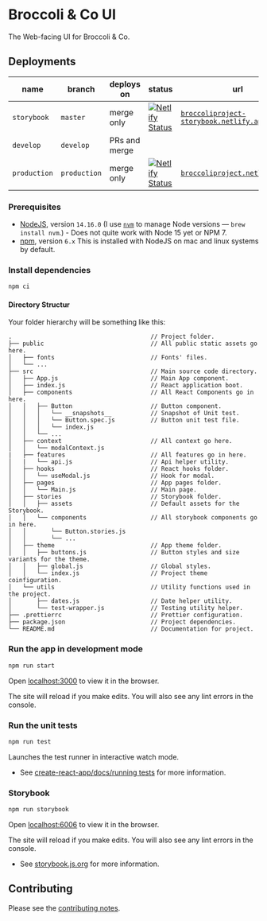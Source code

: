 # Broccoli & Co UI

The Web-facing UI for Broccoli & Co.

## Deployments

<!-- prettier-ignore -->
| name | branch | deploys on | status | url |
| ---- | ------ | ---------- | ------ | --- |
| `storybook` | `master` | merge only | [![Netlify Status](https://api.netlify.com/api/v1/badges/9417c3e0-071d-4b88-b170-2c4bfd466f18/deploy-status)](https://broccoliproject-storybook.netlify.app) | [`broccoliproject-storybook.netlify.app`](https://broccoliproject-storybook.netlify.app) |
| `develop` | `develop` | PRs and merge | | |
| `production` | `production` | merge only | [![Netlify Status](https://api.netlify.com/api/v1/badges/e7635c8d-ef00-428b-bbd6-8a56870ba1e8/deploy-status)](https://broccoliproject.netlify.app/) | [`broccoliproject.netlify.app/`](https://broccoliproject.netlify.app/) |

### Prerequisites

- [NodeJS](https://nodejs.org), version `14.16.0` (I use [`nvm`](https://github.com/creationix/nvm) to manage Node versions — `brew install nvm`.) - Does not quite work with Node 15 yet or NPM 7.
- [npm](https://www.npmjs.com), version `6.x` This is installed with NodeJS on mac and linux systems by default.

### Install dependencies

```sh
npm ci
```

#### Directory Structur

Your folder hierarchy will be something like this:

```bass
.                                       // Project folder.
├── public                              // All public static assets go here.
│   ├── fonts                           // Fonts' files.
│   └── ...
├── src                                 // Main source code directory.
│   ├── App.js                          // Main App component.
│   ├── index.js                        // React application boot.
│   ├── components                      // All React Components go in here.
│   │   ├── Button                      // Button component.
│   │   │   └── __snapshots__           // Snapshot of Unit test.
│   │   │   └── Button.spec.js          // Button unit test file.
│   │   │   └── index.js
│   │   └── ...
│   ├── context                         // All context go here.
│   │   └── modalContext.js
|   ├── features                        // All features go in here.
│   |   └── api.js                      // Api helper utility.
│   ├── hooks                           // React hooks folder.
│   │   └── useModal.js                 // Hook for modal.
│   ├── pages                           // App pages folder.
│   │   └── Main.js                     // Main page.
│   ├── stories                         // Storybook folder.
│   │   ├── assets                      // Default assets for the Storybook.
│   │   └── components                  // All storybook components go in here.
│   │       └── Button.stories.js
│   │       └── ...
│   ├── theme                           // App theme folder.
│   │   ├── buttons.js                  // Button styles and size variants for the theme.
│   │   ├── global.js                   // Global styles.
│   │   └── index.js                    // Project theme coinfiguration.
│   └── utils                           // Utility functions used in the project.
│       ├── dates.js                    // Date helper utility.
│       └── test-wrapper.js             // Testing utility helper.
├── .prettierrc                         // Prettier configuration.
├── package.json                        // Project dependencies.
└── README.md                           // Documentation for project.
```

### Run the app in development mode

```sh
npm run start
```

Open [localhost:3000](http://localhost:3000) to view it in the browser.

The site will reload if you make edits. You will also see any lint errors in the console.

### Run the unit tests

```sh
npm run test
```

Launches the test runner in interactive watch mode.

- See [create-react-app/docs/running tests](https://facebook.github.io/create-react-app/docs/running-tests) for more information.

### Storybook

```sh
npm run storybook
```

Open [localhost:6006](http://localhost:6006) to view it in the browser.

The site will reload if you make edits. You will also see any lint errors in the console.

- See [storybook.js.org](https://storybook.js.org) for more information.

## Contributing

Please see the [contributing notes](CONTRIBUTING.md).
